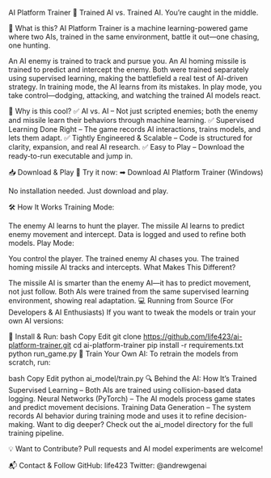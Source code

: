 AI Platform Trainer
🚀 Trained AI vs. Trained AI. You’re caught in the middle.

🔹 What is this?
AI Platform Trainer is a machine learning-powered game where two AIs, trained in the same environment, battle it out—one chasing, one hunting.

An AI enemy is trained to track and pursue you.
An AI homing missile is trained to predict and intercept the enemy.
Both were trained separately using supervised learning, making the battlefield a real test of AI-driven strategy.
In training mode, the AI learns from its mistakes.
In play mode, you take control—dodging, attacking, and watching the trained AI models react.

🎯 Why is this cool?
✅ AI vs. AI – Not just scripted enemies; both the enemy and missile learn their behaviors through machine learning.
✅ Supervised Learning Done Right – The game records AI interactions, trains models, and lets them adapt.
✅ Tightly Engineered & Scalable – Code is structured for clarity, expansion, and real AI research.
✅ Easy to Play – Download the ready-to-run executable and jump in.

📥 Download & Play
🔗 Try it now:
➡ Download AI Platform Trainer (Windows)

No installation needed. Just download and play.

🛠 How It Works
Training Mode:

The enemy AI learns to hunt the player.
The missile AI learns to predict enemy movement and intercept.
Data is logged and used to refine both models.
Play Mode:

You control the player.
The trained enemy AI chases you.
The trained homing missile AI tracks and intercepts.
What Makes This Different?

The missile AI is smarter than the enemy AI—it has to predict movement, not just follow.
Both AIs were trained from the same supervised learning environment, showing real adaptation.
💻 Running from Source (For Developers & AI Enthusiasts)
If you want to tweak the models or train your own AI versions:

🔧 Install & Run:
bash
Copy
Edit
git clone https://github.com/life423/ai-platform-trainer.git
cd ai-platform-trainer
pip install -r requirements.txt
python run_game.py
🚀 Train Your Own AI:
To retrain the models from scratch, run:

bash
Copy
Edit
python ai_model/train.py
🔍 Behind the AI: How It’s Trained
Supervised Learning – Both AIs are trained using collision-based data logging.
Neural Networks (PyTorch) – The AI models process game states and predict movement decisions.
Training Data Generation – The system records AI behavior during training mode and uses it to refine decision-making.
Want to dig deeper? Check out the ai_model directory for the full training pipeline.

💡 Want to Contribute?
Pull requests and AI model experiments are welcome!

📬 Contact & Follow
GitHub: life423
Twitter: @andrewgenai
